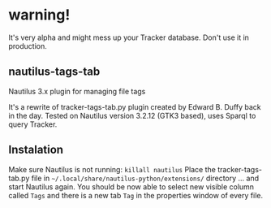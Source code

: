 # warning!
It's very alpha and might mess up your Tracker database. Don't use it in production.

## nautilus-tags-tab
Nautilus 3.x plugin for managing file tags

It's a rewrite of tracker-tags-tab.py plugin created by Edward B. Duffy back in the day. Tested on Nautilus version 3.2.12 (GTK3 based), uses Sparql to query Tracker.

## Instalation
Make sure Nautilus is not running: `killall nautilus`
Place the tracker-tags-tab.py file in `~/.local/share/nautilus-python/extensions/` directory
... and start Nautilus again. You should be now able to select new visible column called `Tags` and there is a new tab `Tag` in the properties window of every file.
